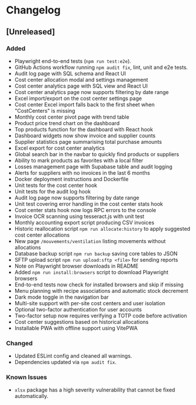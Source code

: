 # Changelog

## [Unreleased]
### Added
- Playwright end-to-end tests (`npm run test:e2e`).
- GitHub Actions workflow running `npm audit fix`, lint, unit and e2e tests.
- Audit log page with SQL schema and React UI
- Cost center allocation modal and settings management
- Cost center analytics page with SQL view and React UI
- Cost center analytics page now supports filtering by date range
- Excel import/export on the cost center settings page
- Cost center Excel import falls back to the first sheet when "CostCenters" is missing
- Monthly cost center pivot page with trend table
- Product price trend chart on the dashboard
- Top products function for the dashboard with React hook
- Dashboard widgets now show invoice and supplier counts
- Supplier statistics page summarising total purchase amounts
- Excel export for cost center analytics
- Global search bar in the navbar to quickly find products or suppliers
- Ability to mark products as favorites with a local filter
- Losses management page with Supabase table and audit logging
- Alerts for suppliers with no invoices in the last 6 months
- Docker deployment instructions and Dockerfile
- Unit tests for the cost center hook
- Unit tests for the audit log hook
- Audit log page now supports filtering by date range
- Unit test covering error handling in the cost center stats hook
- Cost center stats hook now logs RPC errors to the console
- Invoice OCR scanning using tesseract.js with unit test
- Monthly accounting export script producing CSV invoices
- Historic reallocation script `npm run allocate:history` to apply suggested cost center allocations
- New page `/mouvements/ventilation` listing movements without allocations
- Database backup script `npm run backup` saving core tables to JSON
- SFTP upload script `npm run upload:sftp <file>` for sending reports
- Note on Playwright browser downloads in README
- Added `npm run install:browsers` script to download Playwright browsers
- End-to-end tests now check for installed browsers and skip if missing
- Menu planning with recipe associations and automatic stock decrement
- Dark mode toggle in the navigation bar
- Multi-site support with per-site cost centers and user isolation
- Optional two-factor authentication for user accounts
- Two-factor setup now requires verifying a TOTP code before activation
- Cost center suggestions based on historical allocations
- Installable PWA with offline support using VitePWA

### Changed
- Updated ESLint config and cleaned all warnings.
- Dependencies updated via `npm audit fix`.

### Known Issues
- `xlsx` package has a high severity vulnerability that cannot be fixed automatically.
